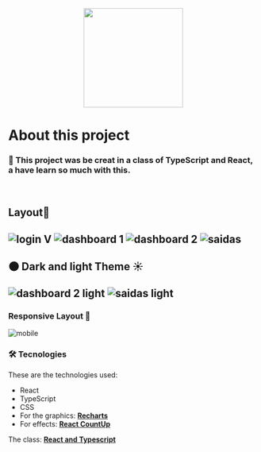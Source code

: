 <div align="center" >
  <img src="./docs/assets/logo.png" width="200">
</div>

<h1>About this project</h1>

<h3> 📖 This project was be creat in a class of TypeScript and React, a have learn so much with this.</h3> 
  <br/>
 
  <h2>Layout🎨<h2>

  ![login V](https://user-images.githubusercontent.com/83052668/126007537-9944ca0d-6d23-4822-845e-e17d951061de.png)
  ![dashboard 1](https://user-images.githubusercontent.com/83052668/126007581-0b3f18f5-ffd0-43bd-9e1b-4ef998e1f69b.png)
  ![dashboard 2 ](https://user-images.githubusercontent.com/83052668/126007605-d53efa24-99c3-4db2-ac9c-8bbed3373705.png)
  ![saidas](https://user-images.githubusercontent.com/83052668/126007631-a03fb467-6962-4090-b96a-a8548dea2ee5.png)



  <h2> 🌑 Dark and light Theme ☀️ <h2>
  
  ![dashboard 2 light ](https://user-images.githubusercontent.com/83052668/126007892-91d95900-e841-4ea6-905f-3a968da66ed6.png)
  ![saidas light](https://user-images.githubusercontent.com/83052668/126007921-1fc5c7fa-cd28-4b32-84a2-d2f7148e5ebb.png)


### Responsive Layout 📲

![mobile](https://user-images.githubusercontent.com/83052668/126008115-af2a3b2f-bdd9-47ec-970a-f7363dbce3f3.png)

### 🛠 Tecnologies

These are the technologies used:

- React
- TypeScript
- CSS
- For the graphics: [**Recharts**](http://recharts.org/en-US)
- For effects:  [**React CountUp**](https://www.npmjs.com/package/react-countup)
    <br>
    
The class: [**React and Typescript**](https://www.udemy.com/course/react-e-typescript)







